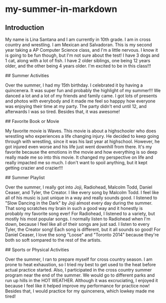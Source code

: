 # my-summer-in-markdown
## Introduction
<p> My name is Lina Santana and I am currently in 10th grade. I am in cross country and wrestling. I am Mexican and Salvadoran. This is my second year taking a AP Computer Science class, and I'm a little nervous. I know it is going to be fun though, but I'm not sure about the test! I have 3 dogs and 1 cat, along with a lot of fish. I have 2 older siblings, one being 12 years older, and the other being 4 years older. I'm excited to be in this class!!! </p>
## Summer Activities
<p> Over the summer, I had my 15th birthday. I celebrated it by having a quincenera. It was super fun and probably the highlight of my summer!!! We danced a lot and a lot of my friends and family came. I got lots of presents and photos with everybody and it made me feel so happpy how everyone was enjoying their time at my party. The party didn't end until 12, and afterwards I was so tired. Besides that, it was awesome! </p> 
## Favorite Book or Movie
<p> My favorite movie is Waves. This movie is about a highschooler who does wrestling who experiences a life changing injury. He decided to keep going through with wrestling, since it was his last year at highschool. However, he got injured even worse and his life just went downhill from there. It's my favorite because the emotions in the movie and how everything is so deep really made me so into this movie. It changed my perspective on life and really impacted me so much. I don't want to spoil anything, but it kept getting crazier and crazier!!! </p>
## Summer Playlist
<p> Over the summer, I really got into Joji, Radiohead, Malcolm Todd, Daniel Ceaser, and Tyler, the Creator. I like every song by Malcolm Todd. I feel like all of his music is just unique in a way and really sounds good. I listened to "Slow Dancing in the Dark" by Joji almost every day during the summer. That song scratches my brain in such a good way and it honestly is probably my favorite song ever! For Radiohead, I listened to a variety, but mostly his most popular songs. I normally listen to Radiohead when I'm down, because I feel like all of their songs are just sad. I listen to every Tyler, the Creator song! Each song is different, but it all sounds so good! For Daniel Ceaser, I love the song "Loose" and "Toronto 2014" because they're both so soft sompared to the rest of the artists. </p>
## Sports or Physical Activities
<p> Over the summer, I ran to prepare myself for cross country season. I am prone to heat exhaustion, so I tried my best to get used to the heat before actual practice started. Also, I participated in the cross country summer program near the end of the summer. We would go to different parks and run up hills in the HOT WEATHER. Although it was excruciating, I enjoyed it because I feel like it helped improve my performance for practice now! Besides that, I would practice for my quincenera, which lowkey made me tired!  </p>
